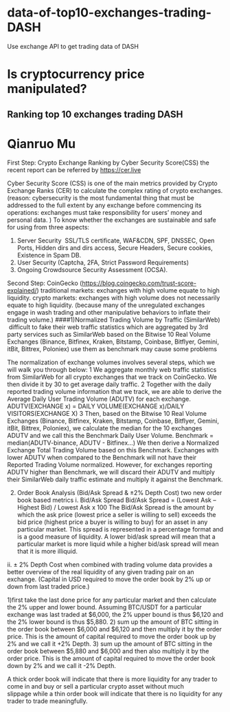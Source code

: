 
# data-of-top10-exchanges-trading-DASH
Use exchange API to get trading data of DASH

# Is cryptocurrency price manipulated?

## Ranking top 10 exchanges trading DASH
# Qianruo Mu
First Step: 
Crypto Exchange Ranking by Cyber Security Score(CSS) 
the recent report can be referred by https://cer.live

Cyber Security Score (CSS) is one of the main metrics provided by Crypto Exchange Ranks (CER) to calculate the complex rating of crypto exchanges. 
(reason: cybersecurity is the most fundamental thing that must be addressed to the full extent by any exchange before commencing its operations: exchanges must take responsibility for users’ money and personal data. )
To know whether the exchanges are sustainable and safe for using from three aspects: 
1)	Server Security 
SSL/TLS certificate, WAF&CDN, SPF, DNSSEC, Open Ports, Hidden dirs and dirs access, Secure Headers, Secure cookies, Existence in Spam DB. 
2)	User Security (Captcha, 2FA, Strict Password Requirements) 
3)	Ongoing Crowdsource Security Assessment (OCSA). 

Second Step:
CoinGecko (https://blog.coingecko.com/trust-score-explained/)
traditional markets: exchanges with high volume equate to high liquidity. crypto markets: exchanges with high volume does not necessarily equate to high liquidity. (because many of the unregulated exchanges engage in wash trading and other manipulative behaviors to inflate their trading volume.)
####1)Normalized Trading Volume by Traffic (SimilarWeb) 
 difficult to fake their web traffic statistics which are aggregated by 3rd party services such as SimilarWeb
based on the Bitwise 10 Real Volume Exchanges (Binance, Bitfinex, Kraken, Bitstamp, Coinbase, Bitflyer, Gemini, itBit, Bittrex, Poloniex) 
use them as benchmark may cause some problems

The normalization of exchange volumes involves several steps, which we will walk you through below:
1	We aggregate monthly web traffic statistics from SimilarWeb for all crypto exchanges that we track on CoinGecko. We then divide it by 30 to get average daily traffic.
2	Together with the daily reported trading volume information that we track, we are able to derive the Average Daily User Trading Volume (ADUTV) for each exchange.
ADUTV(EXCHANGE x) = DAILY VOLUME(EXCHANGE x)/DAILY VISITORS(EXCHANGE X)
3 Then, based on the Bitwise 10 Real Volume Exchanges (Binance, Bitfinex, Kraken, Bitstamp, Coinbase, Bitflyer, Gemini, itBit, Bittrex, Poloniex), we calculate the median for the 10 exchanges ADUTV and we call this the Benchmark Daily User Volume. 
Benchmark = median(ADUTV-binance, ADUTV - Bitfinex...)
We then derive a Normalized Exchange Total Trading Volume based on this Benchmark. Exchanges with lower ADUTV when compared to the Benchmark will not have their Reported Trading Volume normalized. However, for exchanges reporting ADUTV higher than Benchmark, we will discard their ADUTV and multiply their SimilarWeb daily traffic estimate and multiply it against the Benchmark.

2) Order Book Analysis (Bid/Ask Spread & ±2% Depth Cost)
two new order book based metrics 
i.	Bid/Ask Spread 
Bid/Ask Spread = (Lowest Ask – Highest Bid) / Lowest Ask x 100
The Bid/Ask Spread is the amount by which the ask price (lowest price a seller is willing to sell) exceeds the bid price (highest price a buyer is willing to buy) for an asset in any particular market. This spread is represented in a percentage format and is a good measure of liquidity. A lower bid/ask spread will mean that a particular market is more liquid while a higher bid/ask spread will mean that it is more illiquid. 

ii.	± 2% Depth Cost
when combined with trading volume data provides a better overview of the real liquidity of any given trading pair on an exchange. 
(Capital in USD required to move the order book by 2% up or down from last traded price.)

1)first take the last done price for any particular market and then calculate the 2% upper and lower bound. Assuming BTC/USDT for a particular exchange was last traded at $6,000, the 2% upper bound is thus $6,120 and the 2% lower bound is thus $5,880.
2) sum up the amount of BTC sitting in the order book between $6,000 and $6,120 and then multiply it by the order price. This is the amount of capital required to move the order book up by 2% and we call it +2% Depth.
3) sum up the amount of BTC sitting in the order book between $5,880 and $6,000 and then also multiply it by the order price. This is the amount of capital required to move the order book down by 2% and we call it -2% Depth.

A thick order book will indicate that there is more liquidity for any trader to come in and buy or sell a particular crypto asset without much slippage while a thin order book will indicate that there is no liquidity for any trader to trade meaningfully.


